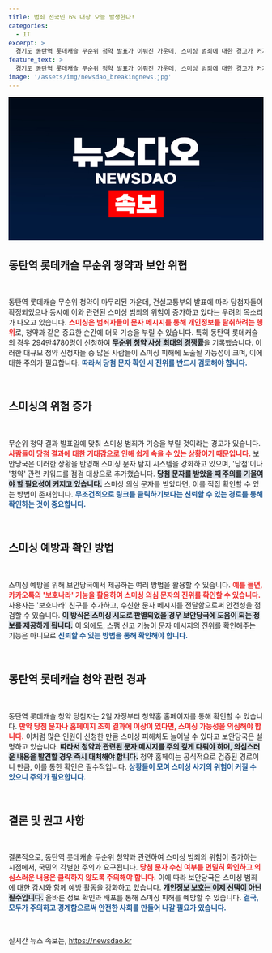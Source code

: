 ```yaml
---
title: 범죄 전국민 6% 대상 오늘 발생한다!
categories:
  - IT
excerpt: >
  경기도 동탄역 롯데캐슬 무순위 청약 발표가 이뤄진 가운데, 스미싱 범죄에 대한 경고가 커지고 있습니다. 보안당국은 청약 관련 문자를 조심하라고 강조하며, 의심 문자는 즉시 확인하라고 합니다.
feature_text: >
  경기도 동탄역 롯데캐슬 무순위 청약 발표가 이뤄진 가운데, 스미싱 범죄에 대한 경고가 커지고 있습니다. 보안당국은 청약 관련 문자를 조심하라고 강조하며, 의심 문자는 즉시 확인하라고 합니다.
image: '/assets/img/newsdao_breakingnews.jpg'
---
```


<p><img src="/assets/img/newsdao_breakingnews.jpg" alt="ontimetimes 속보" /></p>

<h2 data-ke-size="size26">동탄역 롯데캐슬 무순위 청약과 보안 위협</h2>

<p data-ke-size="size16">&nbsp;</p>

<p>동탄역 롯데캐슬 무순위 청약이 마무리된 가운데, 건설교통부의 발표에 따라 당첨자들이 확정되었으나 동시에 이와 관련된 스미싱 범죄의 위험이 증가하고 있다는 우려의 목소리가 나오고 있습니다. <b><span style="color: #ee2323;">스미싱은 범죄자들이 문자 메시지를 통해 개인정보를 탈취하려는 행위</span></b>로, 청약과 같은 중요한 순간에 더욱 기승을 부릴 수 있습니다. 특히 동탄역 롯데캐슬의 경우 294만4780명이 신청하여 <b><span style="background-color: #21538527;">무순위 청약 사상 최대의 경쟁률</span></b>을 기록했습니다. 이러한 대규모 청약 신청자들 중 많은 사람들이 스미싱 피해에 노출될 가능성이 크며, 이에 대한 주의가 필요합니다. <b><span style="color: #1a5490;">따라서 당첨 문자 확인 시 진위를 반드시 검토해야 합니다.</span></b></p>

<p data-ke-size="size16">&nbsp;</p>

<h2 data-ke-size="size26">스미싱의 위험 증가</h2>

<p data-ke-size="size16">&nbsp;</p>

<p>무순위 청약 결과 발표일에 맞춰 스미싱 범죄가 기승을 부릴 것이라는 경고가 있습니다. <b><span style="color: #ee2323;">사람들이 당첨 결과에 대한 기대감으로 인해 쉽게 속을 수 있는 상황이기 때문입니다.</span></b> 보안당국은 이러한 상황을 반영해 스미싱 문자 탐지 시스템을 강화하고 있으며, '당첨'이나 '청약' 관련 키워드를 점검 대상으로 추가했습니다. <b><span style="background-color: #21538527;">당첨 문자를 받았을 때 주의를 기울여야 할 필요성이 커지고 있습니다.</span></b> 스미싱 의심 문자를 받았다면, 이를 직접 확인할 수 있는 방법이 존재합니다. <b><span style="color: #1a5490;">무조건적으로 링크를 클릭하기보다는 신뢰할 수 있는 경로를 통해 확인하는 것이 중요합니다.</span></b></p>

<p data-ke-size="size16">&nbsp;</p>

<h2 data-ke-size="size26">스미싱 예방과 확인 방법</h2>

<p data-ke-size="size16">&nbsp;</p>

<p>스미싱 예방을 위해 보안당국에서 제공하는 여러 방법을 활용할 수 있습니다. <b><span style="color: #ee2323;">예를 들면, 카카오톡의 '보호나라' 기능을 활용하여 스미싱 의심 문자의 진위를 확인할 수 있습니다.</span></b> 사용자는 '보호나라' 친구를 추가하고, 수신한 문자 메시지를 전달함으로써 안전성을 점검할 수 있습니다. <b><span style="background-color: #21538527;">이 방식은 스미싱 시도로 판별되었을 경우 보안당국에 도움이 되는 정보를 제공하게 됩니다.</span></b> 이 외에도, 스팸 신고 기능이 문자 메시지의 진위를 확인해주는 기능은 아니므로 <b><span style="color: #1a5490;">신뢰할 수 있는 방법을 통해 확인해야 합니다.</span></b></p>

<p data-ke-size="size16">&nbsp;</p>

<h2 data-ke-size="size26">동탄역 롯데캐슬 청약 관련 경과</h2>

<p data-ke-size="size16">&nbsp;</p>

<p>동탄역 롯데캐슬 청약 당첨자는 2일 자정부터 청약홈 홈페이지를 통해 확인할 수 있습니다. <b><span style="color: #ee2323;">만약 당첨 문자나 홈페이지 조회 결과에 이상이 있다면, 스미싱 가능성을 의심해야 합니다.</span></b> 이처럼 많은 인원이 신청한 만큼 스미싱 피해처도 늘어날 수 있다고 보안당국은 설명하고 있습니다. <b><span style="background-color: #21538527;">따라서 청약과 관련된 문자 메시지를 주의 깊게 다뤄야 하며, 의심스러운 내용을 발견할 경우 즉시 대처해야 합니다.</span></b> 청약 홈페이는 공식적으로 검증된 경로이니 만큼, 이를 통한 확인은 필수적입니다. <b><span style="color: #1a5490;">상황들이 모여 스미싱 사기의 위험이 커질 수 있으니 주의가 필요합니다.</span></b></p>

<p data-ke-size="size16">&nbsp;</p>

<h2 data-ke-size="size26">결론 및 권고 사항</h2>

<p data-ke-size="size16">&nbsp;</p>

<p>결론적으로, 동탄역 롯데캐슬 무순위 청약과 관련하여 스미싱 범죄의 위험이 증가하는 시점에서, 국민의 각별한 주의가 요구됩니다. <b><span style="color: #ee2323;">당첨 문자 수신 여부를 면밀히 확인하고 의심스러운 내용은 클릭하지 않도록 주의해야 합니다.</span></b> 이에 따라 보안당국은 스미싱 범죄에 대한 감시와 함께 예방 활동을 강화하고 있습니다. <b><span style="background-color: #21538527;">개인정보 보호는 이제 선택이 아닌 필수입니다.</span></b> 올바른 정보 확인과 배포를 통해 스미싱 피해를 예방할 수 있습니다. <b><span style="color: #1a5490;">결국, 모두가 주의하고 경계함으로써 안전한 사회를 만들어 나갈 필요가 있습니다.</span></b></p>

<p data-ke-size="size16">&nbsp;</p>
실시간 뉴스 속보는, <a href="https://newsdao.kr" rel="dofollow">https://newsdao.kr</a>


